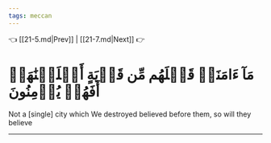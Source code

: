 ```yaml
---
tags: meccan
---
```


👈 [[21-5.md|Prev]] | [[21-7.md|Next]] 👉

# مَآ ءَامَنَتۡ قَبۡلَهُم مِّن قَرۡيَةٍ أَهۡلَكۡنَٰهَآۖ أَفَهُمۡ يُؤۡمِنُونَ

Not a [single] city which We destroyed believed before them, so will they believe

---

